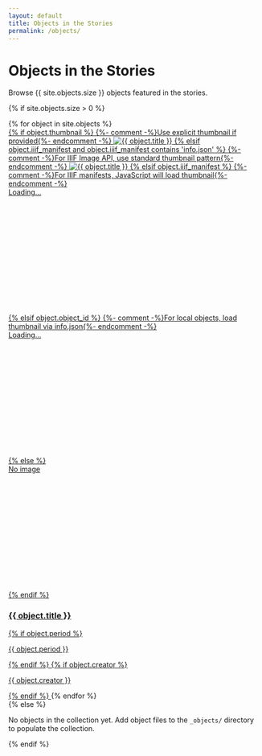 ```yaml
---
layout: default
title: Objects in the Stories
permalink: /objects/
---
```


<div class="container my-5">
  <div class="row">
    <div class="col-12">
      <h1>Objects in the Stories</h1>
      <p class="lead">Browse {{ site.objects.size }} objects featured in the stories.</p>
    </div>
  </div>

  {% if site.objects.size > 0 %}
  <div class="collection-grid">
    {% for object in site.objects %}
    <a href="{{ object.url | relative_url }}" class="collection-item">
      <div class="collection-item-image" {% if object.iiif_manifest %}data-iiif-manifest="{{ object.iiif_manifest }}"{% endif %}>
        {% if object.thumbnail %}
        {%- comment -%}Use explicit thumbnail if provided{%- endcomment -%}
        <img src="{{ object.thumbnail | relative_url }}" alt="{{ object.title }}">
        {% elsif object.iiif_manifest and object.iiif_manifest contains 'info.json' %}
        {%- comment -%}For IIIF Image API, use standard thumbnail pattern{%- endcomment -%}
        <img src="{{ object.iiif_manifest | replace: 'info.json', 'full/!400,400/0/default.jpg' }}" alt="{{ object.title }}" class="iiif-thumbnail">
        {% elsif object.iiif_manifest %}
        {%- comment -%}For IIIF manifests, JavaScript will load thumbnail{%- endcomment -%}
        <div class="manifest-thumbnail-placeholder bg-light d-flex align-items-center justify-content-center" style="height: 250px;">
          <span class="text-muted">Loading...</span>
        </div>
        {% elsif object.object_id %}
        {%- comment -%}For local objects, load thumbnail via info.json{%- endcomment -%}
        <div class="local-iiif-thumbnail" data-info-json="{{ '/iiif/objects/' | append: object.object_id | append: '/info.json' | relative_url }}">
          <div class="manifest-thumbnail-placeholder bg-light d-flex align-items-center justify-content-center" style="height: 250px;">
            <span class="text-muted">Loading...</span>
          </div>
        </div>
        {% else %}
        <div class="placeholder-image bg-secondary d-flex align-items-center justify-content-center" style="height: 250px;">
          <span class="text-white">No image</span>
        </div>
        {% endif %}
      </div>
      <h3>{{ object.title }}</h3>
      {% if object.period %}
      <p class="text-muted mb-0">{{ object.period }}</p>
      {% endif %}
      {% if object.creator %}
      <p class="text-muted mb-0">{{ object.creator }}</p>
      {% endif %}
    </a>
    {% endfor %}
  </div>
  {% else %}
  <div class="row">
    <div class="col-12">
      <div class="alert alert-info">
        <p class="mb-0">No objects in the collection yet. Add object files to the <code>_objects/</code> directory to populate the collection.</p>
      </div>
    </div>
  </div>
  {% endif %}
</div>

<script>
/**
 * Load thumbnails from IIIF manifests and info.json
 */
document.addEventListener('DOMContentLoaded', function() {
  // Handle local IIIF thumbnails from info.json
  const localItems = document.querySelectorAll('.local-iiif-thumbnail[data-info-json]');
  localItems.forEach(function(item) {
    const infoUrl = item.getAttribute('data-info-json');

    fetch(infoUrl)
      .then(response => response.json())
      .then(info => {
        // Get the largest available size from sizes array (first element)
        const sizes = info.sizes || [];
        let thumbnailSize = sizes[0]; // Get largest size (first in array)

        if (thumbnailSize) {
          let baseUrl = info.id || info['@id'];
          // Remove the image identifier from the end if present
          baseUrl = baseUrl.replace(/\/[^\/]+$/, '');
          const thumbnailUrl = `${baseUrl}/full/${thumbnailSize.width},/0/default.jpg`;

          const img = document.createElement('img');
          img.src = thumbnailUrl;
          img.alt = item.closest('.collection-item').querySelector('h3').textContent;

          const placeholder = item.querySelector('.manifest-thumbnail-placeholder');
          if (placeholder) {
            placeholder.replaceWith(img);
          }
        }
      })
      .catch(error => {
        console.error('Error loading IIIF info.json:', infoUrl, error);
        const placeholder = item.querySelector('.manifest-thumbnail-placeholder');
        if (placeholder) {
          placeholder.innerHTML = '<span class="text-danger">Failed to load</span>';
        }
      });
  });

  // Handle external IIIF manifest thumbnails
  const items = document.querySelectorAll('.collection-item-image[data-iiif-manifest]');

  items.forEach(function(item) {
    const manifestUrl = item.getAttribute('data-iiif-manifest');

    // Skip if not a manifest.json (Image API handled in template)
    if (!manifestUrl.includes('manifest.json')) {
      return;
    }

    // Fetch manifest to extract thumbnail
    fetch(manifestUrl)
      .then(response => response.json())
      .then(manifest => {
        let thumbnailUrl = null;

        // Try different IIIF Presentation API versions
        if (manifest.thumbnail) {
          // IIIF Presentation 3.0
          if (Array.isArray(manifest.thumbnail)) {
            thumbnailUrl = manifest.thumbnail[0].id || manifest.thumbnail[0]['@id'];
          } else if (typeof manifest.thumbnail === 'object') {
            thumbnailUrl = manifest.thumbnail.id || manifest.thumbnail['@id'];
          } else if (typeof manifest.thumbnail === 'string') {
            thumbnailUrl = manifest.thumbnail;
          }
        } else if (manifest.sequences && manifest.sequences[0]) {
          // IIIF Presentation 2.0 - check sequences
          const firstCanvas = manifest.sequences[0].canvases && manifest.sequences[0].canvases[0];
          if (firstCanvas && firstCanvas.thumbnail) {
            if (typeof firstCanvas.thumbnail === 'object') {
              thumbnailUrl = firstCanvas.thumbnail['@id'] || firstCanvas.thumbnail.id;
            } else {
              thumbnailUrl = firstCanvas.thumbnail;
            }
          }
        } else if (manifest.items && manifest.items[0]) {
          // IIIF Presentation 3.0 - check items
          const firstCanvas = manifest.items[0];
          if (firstCanvas.thumbnail) {
            if (Array.isArray(firstCanvas.thumbnail)) {
              thumbnailUrl = firstCanvas.thumbnail[0].id;
            } else {
              thumbnailUrl = firstCanvas.thumbnail.id;
            }
          }
        }

        // If no thumbnail found, try to extract image URL from canvas and create thumbnail
        if (!thumbnailUrl) {
          // Try to get the image service URL from canvas resources
          if (manifest.sequences && manifest.sequences[0]) {
            const firstCanvas = manifest.sequences[0].canvases && manifest.sequences[0].canvases[0];
            if (firstCanvas && firstCanvas.images && firstCanvas.images[0]) {
              const resource = firstCanvas.images[0].resource;
              if (resource && resource['@id']) {
                // If it's a full image URL, try to convert to IIIF thumbnail
                const imageUrl = resource['@id'];
                if (imageUrl.includes('/full/full/')) {
                  // Convert full image to thumbnail size
                  thumbnailUrl = imageUrl.replace('/full/full/', '/full/!400,400/');
                } else {
                  // Use the image as-is (will be scaled by CSS)
                  thumbnailUrl = imageUrl;
                }
              }
            }
          }
        }

        // If we found a thumbnail, replace placeholder
        if (thumbnailUrl) {
          const img = document.createElement('img');
          img.src = thumbnailUrl;
          img.alt = item.closest('.collection-item').querySelector('h3').textContent;
          img.className = 'iiif-thumbnail';

          // Replace placeholder
          const placeholder = item.querySelector('.manifest-thumbnail-placeholder');
          if (placeholder) {
            placeholder.replaceWith(img);
          }
        } else {
          console.warn('No thumbnail found in manifest:', manifestUrl);
          // Show "no image" placeholder
          const placeholder = item.querySelector('.manifest-thumbnail-placeholder');
          if (placeholder) {
            placeholder.innerHTML = '<span class="text-muted">No image</span>';
          }
        }
      })
      .catch(error => {
        console.error('Error loading manifest thumbnail:', manifestUrl, error);
        // Show error placeholder
        const placeholder = item.querySelector('.manifest-thumbnail-placeholder');
        if (placeholder) {
          placeholder.innerHTML = '<span class="text-danger">Failed to load</span>';
        }
      });
  });
});
</script>
